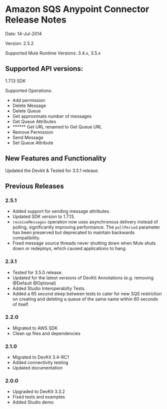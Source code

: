 Amazon SQS Anypoint Connector Release Notes
==========================================

Date: 14-Jul-2014

Version: 2.5.2

Supported Mule Runtime Versions: 3.4.x, 3.5.x

Supported API versions:
-----------------------

1.7.13 SDK

Supported Operations:

* Add permission
* Delete Message
* Delete Queue
* Get approximate number of messages
* Get Queue Attributes
* ****** Get URL renamed to Get Queue URL
* Remove Permission
* Send Message
* Set Queue Attribute


New Features and Functionality
------------------------------

Updated the Devkit & Tested for 3.5.1 release.

Previous Releases
-----------------

### 2.5.1
- Added support for sending message attributes.
- Updated SDK version to 1.7.13.
- `receiveMessages` operation now uses asynchronous delivery instead of polling, significantly improving performance. The `pollPeriod` parameter has been preserved but deprecated to maintain backwards compatibility.
- Fixed message source threads never shutting down when Mule shuts down or redeploys, which caused applications to hang.

### 2.3.1
- Tested for 3.5.0 release.
- Updated for the latest versions of DevKit Annotations (e.g. removing @Default @Optional)
- Added Studio Interoperabilty Tests.
- Added a 65 second sleep between tests to cater for new SQS restriction on creating and deleting a queue of the same name within 60 seconds of itself.

### 2.2.0
- Migrated to AWS SDK
- Clean up files and dependencies

### 2.1.0
- Migrated to DevKit 3.4-RC1
- Added connectivity testing
- Updated documentation

### 2.0.0
- Upgraded to DevKit 3.3.2
- Fixed tests and examples
- Added Studio demo
